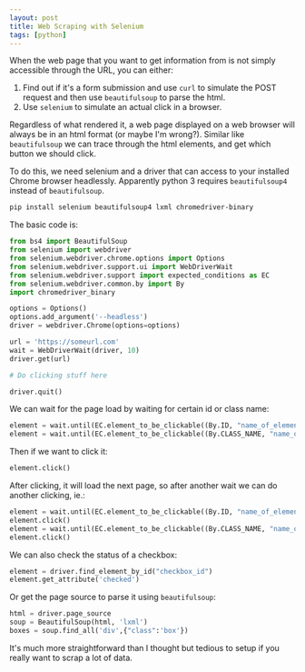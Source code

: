 ```yaml
---
layout: post
title: Web Scraping with Selenium
tags: [python]
---
```


When the web page that you want to get information from is not simply accessible through the URL, you can either:
1. Find out if it's a form submission and use `curl` to simulate the POST request and then use `beautifulsoup` to parse the html.
2. Use `selenium` to simulate an actual click in a browser.

Regardless of what rendered it, a web page displayed on a web browser will always be in an html format (or maybe I'm wrong?). Similar like `beautifulsoup` we can trace through the html elements, and get which button we should click.

To do this, we need selenium and a driver that can access to your installed Chrome browser headlessly. Apparently python 3 requires `beautifulsoup4` instead of `beautifulsoup`.

```bash
pip install selenium beautifulsoup4 lxml chromedriver-binary
```

The basic code is:

```python
from bs4 import BeautifulSoup
from selenium import webdriver
from selenium.webdriver.chrome.options import Options
from selenium.webdriver.support.ui import WebDriverWait
from selenium.webdriver.support import expected_conditions as EC
from selenium.webdriver.common.by import By
import chromedriver_binary

options = Options()
options.add_argument('--headless')
driver = webdriver.Chrome(options=options)

url = 'https://someurl.com'
wait = WebDriverWait(driver, 10)
driver.get(url)

# Do clicking stuff here

driver.quit()
```

We can wait for the page load by waiting for certain id or class name:

```python
element = wait.until(EC.element_to_be_clickable((By.ID, "name_of_element_id")))
element = wait.until(EC.element_to_be_clickable((By.CLASS_NAME, "name_of_class")))
```

Then if we want to click it:

```python
element.click()
```

After clicking, it will load the next page, so after another wait we can do another clicking, ie.:

```python
element = wait.until(EC.element_to_be_clickable((By.ID, "name_of_element_id1")))
element.click()
element = wait.until(EC.element_to_be_clickable((By.CLASS_NAME, "name_of_class")))
element.click()
```

We can also check the status of a checkbox:

```python
element = driver.find_element_by_id("checkbox_id")
element.get_attribute('checked')
```

Or get the page source to parse it using `beautifulsoup`:

```python
html = driver.page_source
soup = BeautifulSoup(html, 'lxml')
boxes = soup.find_all('div',{"class":'box'})
```

It's much more straightforward than I thought but tedious to setup if you really want to scrap a lot of data.
